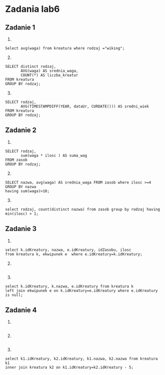 # Zadania lab6



## Zadanie 1

1.
```
Select avg(waga) from kreatura where rodzaj ="wiking";
```
2.
```
SELECT distinct rodzaj, 
       AVG(waga) AS srednia_waga, 
       COUNT(*) AS liczba_kreatur
FROM kreatura
GROUP BY rodzaj;
```
3.
```
SELECT rodzaj, 
       AVG(TIMESTAMPDIFF(YEAR, dataUr, CURDATE())) AS sredni_wiek
FROM kreatura
GROUP BY rodzaj;
```

## Zadanie 2
1.
```
SELECT rodzaj, 
       sum(waga * ilosc ) AS suma_wag
FROM zasob
GROUP BY rodzaj;
```
2.
```
SELECT nazwa, avg(waga) AS srednia_waga FROM zasob where ilosc >=4
GROUP BY nazwa
having sum(waga)>10;
```
3.
```
select rodzaj, count(distinct nazwa) from zasob group by rodzaj having min(ilosc) > 1;

```
## Zadanie 3
1.
```
select k.idKreatury, nazwa, e.idKreatury, idZasobu, ilosc 
from kreatura k, ekwipunek e  where e.idKreatury=k.idKreatury;
```
2.
```
```
3.
```
select k.idKreatury, k.nazwa, e.idKreatury from kreatura k
left join ekwipunek e on k.idKreatury=e.idKreatury where e.idKreatury is null;
```

## Zadanie 4
1.
```
```
2.
```

```
3.
```
select k1.idKreatury, k2.idKreatury, k1.nazwa, k2.nazwa from kreatura k1
inner join kreatura k2 on k1.idKreatury=k2.idKreatury - 5;
```







